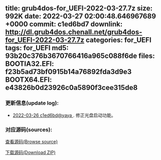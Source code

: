 title: grub4dos-for_UEFI-2022-03-27.7z
size: 992K
date: 2022-03-27 02:00:48.646967689 +0000
commit: c1ed6bd7
downlink: http://dl.grub4dos.chenall.net/grub4dos-for_UEFI-2022-03-27.7z
categories: for_UEFI
tags: for_UEFI
md5: 93b20c376b3670766416a965c088f6de
files:
  BOOTIA32.EFI: f23b5ad73bf0915b14a76892fda3d9e3
  BOOTX64.EFI: e43826b0d23926c0a5890f3cee315de8
---

### 更新信息(update log):
  * [2022-03-26 c1ed6bd@yaya ](https://github.com/chenall/grub4dos/commit/c1ed6bd700db478bfbafb0a9bb8489d13095475f)     ﻿. 修正光盘启动功能。


### 对应源码(sources):
  [查看源码(Browse source)](https://github.com/chenall/grub4dos/tree/c1ed6bd700db478bfbafb0a9bb8489d13095475f)

  [下载源码(Download ZIP)](https://github.com/chenall/grub4dos/archive/c1ed6bd700db478bfbafb0a9bb8489d13095475f.zip)

